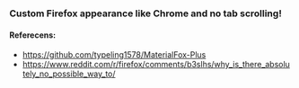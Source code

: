 ### Custom Firefox appearance like Chrome and no tab scrolling!

#### Referecens:
- https://github.com/typeling1578/MaterialFox-Plus
- https://www.reddit.com/r/firefox/comments/b3slhs/why_is_there_absolutely_no_possible_way_to/